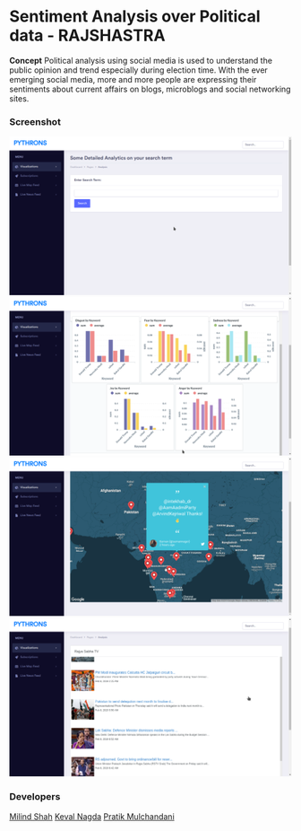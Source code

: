 # Sentiment Analysis over Political data - RAJSHASTRA
**Concept** Political analysis using social media is used to understand the public opinion and trend especially during election time. With the ever emerging social media, more and more people are expressing their sentiments about current affairs on blogs, microblogs and social networking sites.
### Screenshot
<p align="center">
  <img src="Screenshot_20190210_151143.png"/>
  <img src="Screenshot_20190210_151229.png"/>
  <img src="Screenshot_20190210_151254.png"/>
  <img src="Screenshot_20190210_151324.png"/>
</p>

### Developers
[Milind Shah](https://github.com/mlndshh)
[Keval Nagda](https://github.com/pumpkinman008)
[Pratik Mulchandani](https://github.com/prtk1910)
